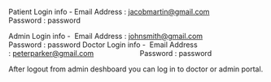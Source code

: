 Patient Login info - Email Address : jacobmartin@gmail.com                          
                     Password : password
                     
Admin Login info -  Email Address : johnsmith@gmail.com
                    Password : password
Doctor Login info -  Email Address : peterparker@gmail.com
                      Password : password
                      
After logout from admin deshboard you can log in to doctor or admin portal.


